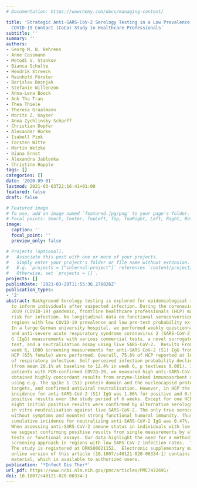 ```yaml
---
# Documentation: https://wowchemy.com/docs/managing-content/

title: 'Strategic Anti-SARS-CoV-2 Serology Testing in a Low Prevalence Setting: The
  COVID-19 Contact (CoCo) Study in Healthcare Professionals'
subtitle: ''
summary: ''
authors:
- Georg M. N. Behrens
- Anne Cossmann
- Metodi V. Stankov
- Bianca Schulte
- Hendrik Streeck
- Reinhold Förster
- Berislav Bosnjak
- Stefanie Willenzon
- Anna-Lena Boeck
- Anh Thu Tran
- Thea Thiele
- Theresa Graalmann
- Moritz Z. Kayser
- Anna Zychlinsky Scharff
- Christian Dopfer
- Alexander Horke
- Isabell Pink
- Torsten Witte
- Martin Wetzke
- Diana Ernst
- Alexandra Jablonka
- Christine Happle
tags: []
categories: []
date: '2020-09-01'
lastmod: 2021-03-03T22:16:41+01:00
featured: false
draft: false

# Featured image
# To use, add an image named `featured.jpg/png` to your page's folder.
# Focal points: Smart, Center, TopLeft, Top, TopRight, Left, Right, BottomLeft, Bottom, BottomRight.
image:
  caption: ''
  focal_point: ''
  preview_only: false

# Projects (optional).
#   Associate this post with one or more of your projects.
#   Simply enter your project's folder or file name without extension.
#   E.g. `projects = ["internal-project"]` references `content/project/deep-learning/index.md`.
#   Otherwise, set `projects = []`.
projects: []
publishDate: '2021-03-29T11:55:36.278826Z'
publication_types:
- '2'
abstract: Background Serology testing is explored for epidemiological research and
  to inform individuals after suspected infection. During the coronavirus disease
  2019 (COVID-19) pandemic, frontline healthcare professionals (HCP) may be at particular
  risk for infection. No longitudinal data on functional seroconversion in HCP in
  regions with low COVID-19 prevalence and low pre-test probability exist.  Methods
  In a large German university hospital, we performed weekly questionnaire assessments
  and anti-severe acute respiratory syndrome coronavirus 2 (SARS-CoV-2) immunoglobulin
  G (IgG) measurements with various commercial tests, a novel surrogate virus neutralisation
  test, and a neutralisation assay using live SARS-CoV-2.  Results From baseline to
  week 6, 1080 screening measurements for anti-SARS CoV-2 (S1) IgG from 217 frontline
  HCP (65% female) were performed. Overall, 75.6% of HCP reported at least one symptom
  of respiratory infection. Self-perceived infection probability declined over time
  (from mean 20.1% at baseline to 12.4% in week 6, p textless 0.001). In sera of convalescent
  patients with PCR-confirmed COVID-19, we measured high anti-SARS-CoV-2 IgG levels,
  obtained highly concordant results from enzyme-linked immunosorbent assays (ELISA)
  using e.g. the spike 1 (S1) protein domain and the nucleocapsid protein (NCP) as
  targets, and confirmed antiviral neutralisation. However, in HCP the cumulative
  incidence for anti-SARS-CoV-2 (S1) IgG was 1.86% for positive and 0.93% for equivocal
  positive results over the study period of 6 weeks. Except for one HCP, none of the
  eight initial positive results were confirmed by alternative serology tests or showed
  in vitro neutralisation against live SARS-CoV-2. The only true seroconversion occurred
  without symptoms and mounted strong functional humoral immunity. Thus, the confirmed
  cumulative incidence for neutralizing anti-SARS-CoV-2 IgG was 0.47%.  Conclusion
  When assessing anti-SARS-CoV-2 immune status in individuals with low pre-test probability,
  we suggest confirming positive results from single measurements by alternative serology
  tests or functional assays. Our data highlight the need for a methodical serology
  screening approach in regions with low SARS-CoV-2 infection rates.  Trial Registration
  The study is registered at DRKS00021152.  Electronic supplementary material The
  online version of this article (10.1007/s40121-020-00334-1) contains supplementary
  material, which is available to authorized users.
publication: '*Infect Dis Ther*'
url_pdf: https://www.ncbi.nlm.nih.gov/pmc/articles/PMC7472691/
doi: 10.1007/s40121-020-00334-1
---
```

